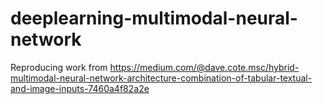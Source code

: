 # deeplearning-multimodal-neural-network
Reproducing work from https://medium.com/@dave.cote.msc/hybrid-multimodal-neural-network-architecture-combination-of-tabular-textual-and-image-inputs-7460a4f82a2e
